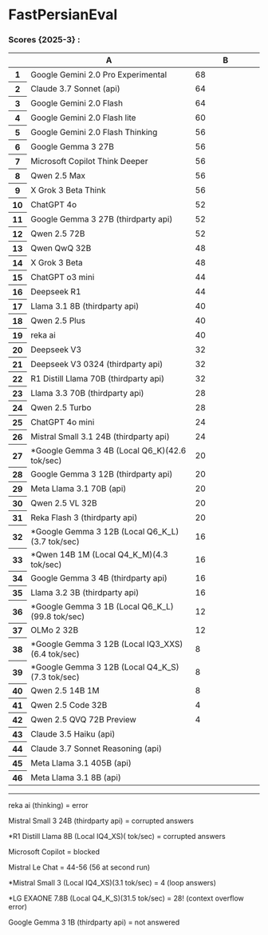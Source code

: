 # FastPersianEval

### Scores {2025-3} :


<div class="ritz grid-container" dir="ltr"><table class="waffle" cellspacing="0" cellpadding="0"><thead><tr><th class="row-header freezebar-origin-ltr"></th><th id="0C0" style="width:460px;" class="column-headers-background">A</th><th id="0C1" style="width:189px;" class="column-headers-background">B</th></tr></thead><tbody><tr style="height: 20px"><th id="0R0" style="height: 20px;" class="row-headers-background"><div class="row-header-wrapper" style="line-height: 20px">1</div></th><td class="s0" dir="ltr">Google Gemini 2.0 Pro Experimental</td><td class="s1" dir="ltr">68</td></tr><tr style="height: 20px"><th id="0R1" style="height: 20px;" class="row-headers-background"><div class="row-header-wrapper" style="line-height: 20px">2</div></th><td class="s0" dir="ltr">Claude 3.7 Sonnet (api)</td><td class="s1" dir="ltr">64</td></tr><tr style="height: 20px"><th id="0R2" style="height: 20px;" class="row-headers-background"><div class="row-header-wrapper" style="line-height: 20px">3</div></th><td class="s0" dir="ltr">Google Gemini 2.0 Flash</td><td class="s1" dir="ltr">64</td></tr><tr style="height: 20px"><th id="0R3" style="height: 20px;" class="row-headers-background"><div class="row-header-wrapper" style="line-height: 20px">4</div></th><td class="s0" dir="ltr">Google Gemini 2.0 Flash lite</td><td class="s1" dir="ltr">60</td></tr><tr style="height: 20px"><th id="0R4" style="height: 20px;" class="row-headers-background"><div class="row-header-wrapper" style="line-height: 20px">5</div></th><td class="s0" dir="ltr">Google Gemini 2.0 Flash Thinking</td><td class="s1" dir="ltr">56</td></tr><tr style="height: 20px"><th id="0R5" style="height: 20px;" class="row-headers-background"><div class="row-header-wrapper" style="line-height: 20px">6</div></th><td class="s0" dir="ltr">Google Gemma 3 27B</td><td class="s1" dir="ltr">56</td></tr><tr style="height: 20px"><th id="0R6" style="height: 20px;" class="row-headers-background"><div class="row-header-wrapper" style="line-height: 20px">7</div></th><td class="s0" dir="ltr">Microsoft Copilot Think Deeper</td><td class="s1" dir="ltr">56</td></tr><tr style="height: 20px"><th id="0R7" style="height: 20px;" class="row-headers-background"><div class="row-header-wrapper" style="line-height: 20px">8</div></th><td class="s0" dir="ltr">Qwen 2.5 Max</td><td class="s1" dir="ltr">56</td></tr><tr style="height: 20px"><th id="0R8" style="height: 20px;" class="row-headers-background"><div class="row-header-wrapper" style="line-height: 20px">9</div></th><td class="s0" dir="ltr">X Grok 3 Beta Think</td><td class="s1" dir="ltr">56</td></tr><tr style="height: 20px"><th id="0R9" style="height: 20px;" class="row-headers-background"><div class="row-header-wrapper" style="line-height: 20px">10</div></th><td class="s0" dir="ltr">ChatGPT 4o</td><td class="s1" dir="ltr">52</td></tr><tr style="height: 20px"><th id="0R10" style="height: 20px;" class="row-headers-background"><div class="row-header-wrapper" style="line-height: 20px">11</div></th><td class="s0" dir="ltr">Google Gemma 3 27B (thirdparty api)</td><td class="s1" dir="ltr">52</td></tr><tr style="height: 20px"><th id="0R11" style="height: 20px;" class="row-headers-background"><div class="row-header-wrapper" style="line-height: 20px">12</div></th><td class="s0" dir="ltr">Qwen 2.5 72B</td><td class="s1" dir="ltr">52</td></tr><tr style="height: 20px"><th id="0R12" style="height: 20px;" class="row-headers-background"><div class="row-header-wrapper" style="line-height: 20px">13</div></th><td class="s0" dir="ltr">Qwen QwQ 32B </td><td class="s1" dir="ltr">48</td></tr><tr style="height: 20px"><th id="0R13" style="height: 20px;" class="row-headers-background"><div class="row-header-wrapper" style="line-height: 20px">14</div></th><td class="s0" dir="ltr">X Grok 3 Beta</td><td class="s1" dir="ltr">48</td></tr><tr style="height: 20px"><th id="0R14" style="height: 20px;" class="row-headers-background"><div class="row-header-wrapper" style="line-height: 20px">15</div></th><td class="s0" dir="ltr">ChatGPT o3 mini</td><td class="s1" dir="ltr">44</td></tr><tr style="height: 20px"><th id="0R15" style="height: 20px;" class="row-headers-background"><div class="row-header-wrapper" style="line-height: 20px">16</div></th><td class="s0" dir="ltr">Deepseek R1</td><td class="s1" dir="ltr">44</td></tr><tr style="height: 20px"><th id="0R16" style="height: 20px;" class="row-headers-background"><div class="row-header-wrapper" style="line-height: 20px">17</div></th><td class="s0" dir="ltr">Llama 3.1 8B (thirdparty api)</td><td class="s1" dir="ltr">40</td></tr><tr style="height: 20px"><th id="0R17" style="height: 20px;" class="row-headers-background"><div class="row-header-wrapper" style="line-height: 20px">18</div></th><td class="s0" dir="ltr">Qwen 2.5 Plus</td><td class="s1" dir="ltr">40</td></tr><tr style="height: 20px"><th id="0R18" style="height: 20px;" class="row-headers-background"><div class="row-header-wrapper" style="line-height: 20px">19</div></th><td class="s0" dir="ltr">reka ai </td><td class="s1" dir="ltr">40</td></tr><tr style="height: 20px"><th id="0R19" style="height: 20px;" class="row-headers-background"><div class="row-header-wrapper" style="line-height: 20px">20</div></th><td class="s0" dir="ltr">Deepseek V3</td><td class="s1" dir="ltr">32</td></tr><tr style="height: 20px"><th id="0R20" style="height: 20px;" class="row-headers-background"><div class="row-header-wrapper" style="line-height: 20px">21</div></th><td class="s0" dir="ltr">Deepseek V3 0324 (thirdparty api)</td><td class="s1" dir="ltr">32</td></tr><tr style="height: 20px"><th id="0R21" style="height: 20px;" class="row-headers-background"><div class="row-header-wrapper" style="line-height: 20px">22</div></th><td class="s0" dir="ltr">R1 Distill Llama 70B (thirdparty api)</td><td class="s1" dir="ltr">32</td></tr><tr style="height: 20px"><th id="0R22" style="height: 20px;" class="row-headers-background"><div class="row-header-wrapper" style="line-height: 20px">23</div></th><td class="s0" dir="ltr">Llama 3.3 70B (thirdparty api)</td><td class="s1" dir="ltr">28</td></tr><tr style="height: 20px"><th id="0R23" style="height: 20px;" class="row-headers-background"><div class="row-header-wrapper" style="line-height: 20px">24</div></th><td class="s0" dir="ltr">Qwen 2.5 Turbo</td><td class="s1" dir="ltr">28</td></tr><tr style="height: 20px"><th id="0R24" style="height: 20px;" class="row-headers-background"><div class="row-header-wrapper" style="line-height: 20px">25</div></th><td class="s0" dir="ltr">ChatGPT 4o mini</td><td class="s1" dir="ltr">24</td></tr><tr style="height: 20px"><th id="0R25" style="height: 20px;" class="row-headers-background"><div class="row-header-wrapper" style="line-height: 20px">26</div></th><td class="s0" dir="ltr">Mistral Small 3.1 24B (thirdparty api)</td><td class="s1" dir="ltr">24</td></tr><tr style="height: 20px"><th id="0R26" style="height: 20px;" class="row-headers-background"><div class="row-header-wrapper" style="line-height: 20px">27</div></th><td class="s0" dir="ltr">*Google Gemma 3 4B (Local Q6_K)(42.6 tok/sec)</td><td class="s1" dir="ltr">20</td></tr><tr style="height: 20px"><th id="0R27" style="height: 20px;" class="row-headers-background"><div class="row-header-wrapper" style="line-height: 20px">28</div></th><td class="s0" dir="ltr">Google Gemma 3 12B (thirdparty api)</td><td class="s1" dir="ltr">20</td></tr><tr style="height: 20px"><th id="0R28" style="height: 20px;" class="row-headers-background"><div class="row-header-wrapper" style="line-height: 20px">29</div></th><td class="s0" dir="ltr">Meta Llama 3.1 70B (api)</td><td class="s1" dir="ltr">20</td></tr><tr style="height: 20px"><th id="0R29" style="height: 20px;" class="row-headers-background"><div class="row-header-wrapper" style="line-height: 20px">30</div></th><td class="s0" dir="ltr">Qwen 2.5 VL 32B</td><td class="s1" dir="ltr">20</td></tr><tr style="height: 20px"><th id="0R30" style="height: 20px;" class="row-headers-background"><div class="row-header-wrapper" style="line-height: 20px">31</div></th><td class="s0" dir="ltr">Reka Flash 3 (thirdparty api)</td><td class="s1" dir="ltr">20</td></tr><tr style="height: 20px"><th id="0R31" style="height: 20px;" class="row-headers-background"><div class="row-header-wrapper" style="line-height: 20px">32</div></th><td class="s0" dir="ltr">*Google Gemma 3 12B (Local Q6_K_L)(3.7 tok/sec)</td><td class="s1" dir="ltr">16</td></tr><tr style="height: 20px"><th id="0R32" style="height: 20px;" class="row-headers-background"><div class="row-header-wrapper" style="line-height: 20px">33</div></th><td class="s0" dir="ltr">*Qwen 14B 1M (Local Q4_K_M)(4.3 tok/sec)</td><td class="s1" dir="ltr">16</td></tr><tr style="height: 20px"><th id="0R33" style="height: 20px;" class="row-headers-background"><div class="row-header-wrapper" style="line-height: 20px">34</div></th><td class="s0" dir="ltr">Google Gemma 3 4B (thirdparty api)</td><td class="s1" dir="ltr">16</td></tr><tr style="height: 20px"><th id="0R34" style="height: 20px;" class="row-headers-background"><div class="row-header-wrapper" style="line-height: 20px">35</div></th><td class="s0" dir="ltr">Llama 3.2 3B (thirdparty api)</td><td class="s1" dir="ltr">16</td></tr><tr style="height: 20px"><th id="0R35" style="height: 20px;" class="row-headers-background"><div class="row-header-wrapper" style="line-height: 20px">36</div></th><td class="s0" dir="ltr">*Google Gemma 3 1B (Local Q6_K_L)(99.8 tok/sec)</td><td class="s1" dir="ltr">12</td></tr><tr style="height: 20px"><th id="0R36" style="height: 20px;" class="row-headers-background"><div class="row-header-wrapper" style="line-height: 20px">37</div></th><td class="s0" dir="ltr">OLMo 2 32B</td><td class="s1" dir="ltr">12</td></tr><tr style="height: 20px"><th id="0R37" style="height: 20px;" class="row-headers-background"><div class="row-header-wrapper" style="line-height: 20px">38</div></th><td class="s0" dir="ltr">*Google Gemma 3 12B (Local IQ3_XXS)(6.4 tok/sec)</td><td class="s1" dir="ltr">8</td></tr><tr style="height: 20px"><th id="0R38" style="height: 20px;" class="row-headers-background"><div class="row-header-wrapper" style="line-height: 20px">39</div></th><td class="s0" dir="ltr">*Google Gemma 3 12B (Local Q4_K_S)(7.3 tok/sec)</td><td class="s1" dir="ltr">8</td></tr><tr style="height: 20px"><th id="0R39" style="height: 20px;" class="row-headers-background"><div class="row-header-wrapper" style="line-height: 20px">40</div></th><td class="s0" dir="ltr">Qwen 2.5 14B 1M</td><td class="s1" dir="ltr">8</td></tr><tr style="height: 20px"><th id="0R40" style="height: 20px;" class="row-headers-background"><div class="row-header-wrapper" style="line-height: 20px">41</div></th><td class="s0" dir="ltr">Qwen 2.5 Code 32B</td><td class="s1" dir="ltr">4</td></tr><tr style="height: 20px"><th id="0R41" style="height: 20px;" class="row-headers-background"><div class="row-header-wrapper" style="line-height: 20px">42</div></th><td class="s0" dir="ltr">Qwen 2.5 QVQ 72B Preview</td><td class="s1" dir="ltr">4</td></tr><tr style="height: 20px"><th id="0R42" style="height: 20px;" class="row-headers-background"><div class="row-header-wrapper" style="line-height: 20px">43</div></th><td class="s0" dir="ltr">Claude 3.5 Haiku (api)</td><td></td></tr><tr style="height: 20px"><th id="0R43" style="height: 20px;" class="row-headers-background"><div class="row-header-wrapper" style="line-height: 20px">44</div></th><td class="s0" dir="ltr">Claude 3.7 Sonnet Reasoning (api)</td><td></td></tr><tr style="height: 20px"><th id="0R44" style="height: 20px;" class="row-headers-background"><div class="row-header-wrapper" style="line-height: 20px">45</div></th><td class="s0" dir="ltr">Meta Llama 3.1 405B (api)</td><td></td></tr><tr style="height: 20px"><th id="0R45" style="height: 20px;" class="row-headers-background"><div class="row-header-wrapper" style="line-height: 20px">46</div></th><td class="s0" dir="ltr">Meta Llama 3.1 8B (api)</td><td></td></tr></tbody></table></div>

---

reka ai (thinking) = error

Mistral Small 3 24B (thirdparty api) = corrupted answers

*R1 Distill Llama 8B (Local IQ4_XS)( tok/sec) = corrupted answers

Microsoft Copilot = blocked

Mistral Le Chat = 44-56 (56 at second run)

*Mistral Small 3 (Local IQ4_XS)(3.1 tok/sec) = 4 (loop answers)

*LG EXAONE 7.8B (Local Q4_K_S)(31.5 tok/sec) = 28! (context overflow error)

Google Gemma 3 1B (thirdparty api) =  not answered
